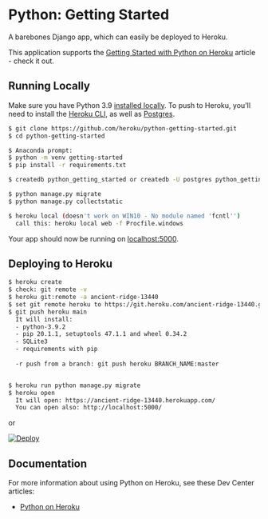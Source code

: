 # Python: Getting Started

A barebones Django app, which can easily be deployed to Heroku.

This application supports the [Getting Started with Python on Heroku](https://devcenter.heroku.com/articles/getting-started-with-python) article - check it out.

## Running Locally

Make sure you have Python 3.9 [installed locally](https://docs.python-guide.org/starting/installation/). To push to Heroku, you'll need to install the [Heroku CLI](https://devcenter.heroku.com/articles/heroku-cli), as well as [Postgres](https://devcenter.heroku.com/articles/heroku-postgresql#local-setup).

```sh
$ git clone https://github.com/heroku/python-getting-started.git
$ cd python-getting-started

$ Anaconda prompt:
$ python -m venv getting-started
$ pip install -r requirements.txt

$ createdb python_getting_started or createdb -U postgres python_getting_started

$ python manage.py migrate
$ python manage.py collectstatic

$ heroku local (doesn't work on WIN10 - No module named 'fcntl'')
  call this: heroku local web -f Procfile.windows
```

Your app should now be running on [localhost:5000](http://localhost:5000/).

## Deploying to Heroku

```sh
$ heroku create
$ check: git remote -v
$ heroku git:remote -a ancient-ridge-13440
$ set git remote heroku to https://git.heroku.com/ancient-ridge-13440.git
$ git push heroku main
  It will install:
  - python-3.9.2
  - pip 20.1.1, setuptools 47.1.1 and wheel 0.34.2
  - SQLite3
  - requirements with pip
  
  -r push from a branch: git push heroku BRANCH_NAME:master


$ heroku run python manage.py migrate
$ heroku open
  It will open: https://ancient-ridge-13440.herokuapp.com/
  You can open also: http://localhost:5000/
```
or

[![Deploy](https://www.herokucdn.com/deploy/button.svg)](https://heroku.com/deploy)

## Documentation

For more information about using Python on Heroku, see these Dev Center articles:

- [Python on Heroku](https://devcenter.heroku.com/categories/python)
